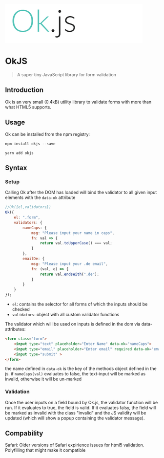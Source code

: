 ![OkJS](./logo.png)

# OkJS

> A super tiny JavaScript library for form validation

## Introduction

Ok is an very small (0.4kB) utility library to validate forms with more than what HTML5 supports.

## Usage

Ok can be installed from the npm registry:

```shell
npm install okjs --save
```

```shell
yarn add okjs
```

## Syntax

### Setup

Calling Ok after the DOM has loaded will bind the validator to all given input elements with the `data-ok` attribute

```js
//Ok({el,validators})
Ok({
    el: ".form",
    validators: {
        nameCaps: {
            msg: "Please input your name in caps",
            fn: val => {
                return val.toUpperCase() === val;
            }
        },
        emailDe: {
            msg: "Please input your .de email",
            fn: (val, e) => {
                return val.endsWith(".de");
            }
        }
    }
});
```

- `el`: contains the selector for all forms of which the inputs should be checked
- `validators`: object with all custom validator functions

The validator which will be used on inputs is defined in the dom via data-attributes:

```html
<form class="form">
    <input type="text" placeholder="Enter Name" data-ok="nameCaps">
    <input type="email" placeholder="Enter email" required data-ok="emailDe">
    <input type="submit" >
</form>
```

the name defined in `data-ok` is the key of the methods object defined in the js.
if `nameCaps(val)` evaluates to false, the text-input will be marked as invalid, otherwise it will be un-marked

### Validation

Once the user inputs on a field bound by Ok.js, the validator function will be run. If it evaluates to true, the field is valid.
If it evaluates falsy, the field will be marked as invalid with the class "invalid" and the JS validity will be updated (which will show a popup containing the validator message).

## Compability

Safari: Older versions of Safari expirience issues for html5 validation. Polyfilling that might make it compatible
